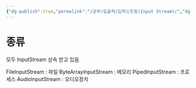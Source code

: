 ```yaml
---
{"dg-publish":true,"permalink":"/공부/입출력/입력스트림(Input Stream)/","dgPassFrontmatter":true}
---
```



# 종류

모두 InputStream 상속 받고 있음

FileInputStream : 파일
ByteArrayInputStream : 메모리
PipedInputStream : 프로세스
AudioInputStream : 오디오장치